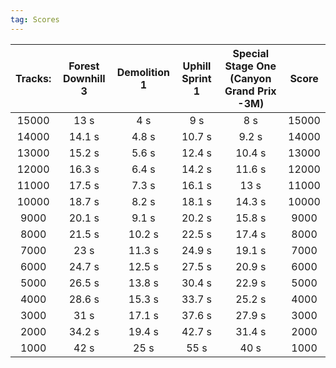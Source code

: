 ```yaml
---
tag: Scores
---
```

Tracks: | Forest Downhill 3 | Demolition 1 | Uphill Sprint 1 | Special Stage One (Canyon Grand Prix -3M) | Score  
:--: | :--: | :--: | :--: | :--:  | :--:   
15000 | 13 s | 4 s | 9 s | 8 s | 15000  
14000 | 14.1 s | 4.8 s | 10.7 s | 9.2 s | 14000  
13000 | 15.2 s | 5.6 s | 12.4 s | 10.4 s | 13000  
12000 | 16.3 s | 6.4 s | 14.2 s | 11.6 s | 12000  
11000 | 17.5 s | 7.3 s | 16.1 s | 13 s | 11000  
10000 | 18.7 s | 8.2 s | 18.1 s | 14.3 s | 10000  
9000 | 20.1 s | 9.1 s | 20.2 s | 15.8 s | 9000  
8000 | 21.5 s | 10.2 s | 22.5 s | 17.4 s | 8000  
7000 | 23 s | 11.3 s | 24.9 s | 19.1 s | 7000  
6000 | 24.7 s | 12.5 s | 27.5 s | 20.9 s | 6000  
5000 | 26.5 s | 13.8 s | 30.4 s | 22.9 s | 5000  
4000 | 28.6 s | 15.3 s | 33.7 s | 25.2 s | 4000  
3000 | 31 s | 17.1 s | 37.6 s | 27.9 s | 3000  
2000 | 34.2 s | 19.4 s | 42.7 s | 31.4 s | 2000  
1000 | 42 s | 25 s | 55 s | 40 s | 1000  
